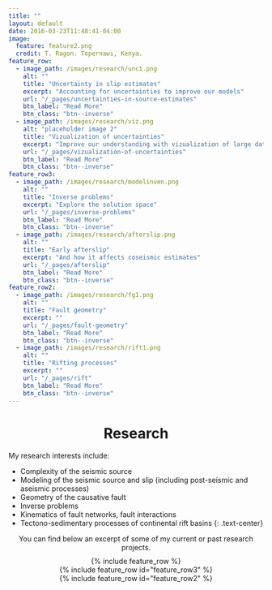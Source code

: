 ```yaml
---
title: ""
layout: default
date: 2016-03-23T11:48:41-04:00
image:
  feature: feature2.png
  credit: T. Ragon. Topernawi, Kenya.
feature_row:
  - image_path: /images/research/unc1.png
    alt: ""
    title: "Uncertainty in slip estimates"
    excerpt: "Accounting for uncertainties to improve our models"
    url: "/_pages/uncertainties-in-source-estimates"
    btn_label: "Read More"
    btn_class: "btn--inverse"
  - image_path: /images/research/viz.png
    alt: "placeholder image 2"
    title: "Vizualization of uncertainties"
    excerpt: "Improve our understanding with vizualization of large datasets"
    url: "/_pages/vizualization-of-uncertainties"
    btn_label: "Read More"
    btn_class: "btn--inverse"
feature_row3:
  - image_path: /images/research/modelinven.png
    alt: ""
    title: "Inverse problems"
    excerpt: "Explore the solution space"
    url: "/_pages/inverse-problems"
    btn_label: "Read More"
    btn_class: "btn--inverse"
  - image_path: /images/research/afterslip.png
    alt: ""
    title: "Early afterslip"
    excerpt: "And how it affects coseismic estimates"
    url: "/_pages/afterslip"
    btn_label: "Read More"
    btn_class: "btn--inverse"
feature_row2:
  - image_path: /images/research/fg1.png
    alt: ""
    title: "Fault geometry"
    excerpt: ""
    url: "/_pages/fault-geometry"
    btn_label: "Read More"
    btn_class: "btn--inverse"
  - image_path: /images/research/rift1.png
    alt: ""
    title: "Rifting processes"
    excerpt: ""
    url: "/_pages/rift"
    btn_label: "Read More"
    btn_class: "btn--inverse"
---
```


<center>
<h1> Research </h1>
</center>


My research interests include:  
- Complexity of the seismic source
- Modeling of the seismic source and slip (including post-seismic and aseismic processes)
- Geometry of the causative fault
- Inverse problems
- Kinematics of fault networks, fault interactions
- Tectono-sedimentary processes of continental rift basins 
{: .text-center}

<center>
You can find below an excerpt of some of my current or past research projects.
</center>

<br style="line-height: 10px" />

<center>
{% include feature_row %}
</center>

<center>
{% include feature_row id="feature_row3" %}
</center>

<center>
{% include feature_row id="feature_row2" %}
</center>
